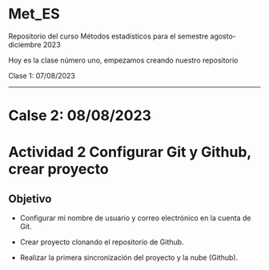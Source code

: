 # Met_ES
Repositorio del curso Métodos estadísticos para el semestre agosto-diciembre 2023

Hoy es la clase número uno, empezamos creando nuestro repositorio

Clase 1: 07/08/2023

---------------------------------------------
# Calse 2: 08/08/2023
# Actividad 2 Configurar Git y Github, crear proyecto

## Objetivo

+ Configurar mi nombre de usuario y correo electrónico en la cuenta de Git.

+ Crear proyecto clonando el repositorio de Github.

+ Realizar la primera sincronización del proyecto y la nube (Github).
